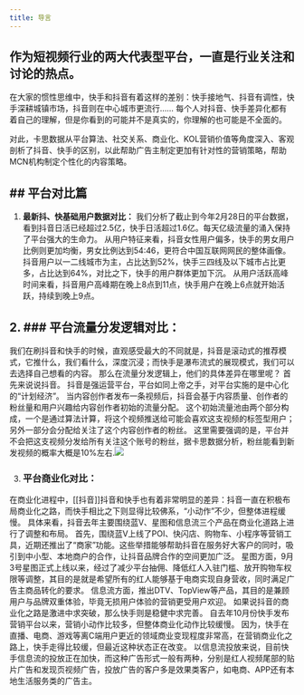 ```yaml
---
title: 导言
---
```


## 作为短视频行业的两大代表型平台，一直是行业关注和讨论的热点。
在大家的惯性思维中，快手和抖音有着这样的差别：快手接地气、抖音有调性，快手深耕城镇市场，抖音则在中心城市更流行……
每个人对抖音、快手差异化都有着自己的理解，但是你看到的可能并不是真实的，你理解的也可能是不全面的。
 
对此，卡思数据从平台算法、社交关系、商业化、KOL营销价值等角度深入、客观剖析了抖音、快手的区别，以此帮助广告主制定更加有针对性的营销策略，帮助MCN机构制定个性化的内容策略。
##
## ## 平台对比篇
1.  **最新抖、快基础用户数据对比：**
我们分析了截止到今年2月28日的平台数据，看到抖音日活已经超过2.5亿，快手日活超过1.6亿。每天亿级流量的涌入保持了平台强大的生命力。
从用户特征来看，抖音女性用户偏多，快手的男女用户比例则更加均衡，男女比例达到54:46，更符合中国互联网网民的整体画像。
抖音用户以一二线城市为主，占比达到52%，快手三四线及以下城市占比更多，占比达到64%，对比之下，快手的用户群体更加下沉。
从用户活跃高峰时间来看，抖音用户高峰期在晚上8点到11点，快手用户在晚上6点就开始活跃，持续到晚上9点。
## 2. ### **平台流量分发逻辑对比：**
我们在刷抖音和快手的时候，直观感受最大的不同就是，抖音是滚动式的推荐模式，它推什么，我们看什么，深度沉浸；而快手是瀑布流式的展现模式，我们可以去选择自己想看的内容。
那么在流量分发逻辑上，他们的具体差异在哪里呢？
首先来说说抖音。
抖音是强运营平台，平台如同上帝之手，对平台实施的是中心化的“计划经济”。
当内容创作者发布一条视频后，抖音会基于内容质量、创作者的粉丝量和用户兴趣给内容创作者初始的流量分配。
这个初始流量池由两个部分构成，一个是通过算法计算，将这个视频推送给可能会喜欢这支视频的标签型用户；另外一部分会分配给关注了这个内容创作者的粉丝。
这里需要强调的是，平台并不会把这支视频分发给所有关注这个账号的粉丝，据卡思数据分析，粉丝能看到新发视频的概率大概是10%左右.![](../../../Picture/1558941016319768.jpg)

3. ### **平台商业化对比：**
在商业化进程中，[[抖音]]抖音和快手也有着非常明显的差异：抖音一直在积极布局商业化之路，而快手相比之下则显得比较佛系，“小动作”不少，但整体进程缓慢。
具体来看，抖音去年主要围绕蓝V、星图和信息流三个产品在商业化道路上进行了调整和布局。
首先，围绕蓝V上线了POI、快闪店、购物车、小程序等营销工具，近期还推出了“商家”功能。这些举措能够帮助抖音在服务好大客户的同时，吸引到中小型、本地商户的合作，让抖音品牌合作的空间更加广泛。
星图方面，9月3号星图正式上线以来，经过了减少平台抽佣、降低红人入驻门槛、放开购物车权限等调整，其目的是就是希望所有的红人能够基于电商实现自身营收，同时满足广告主商品转化的要求。
信息流方面，推出DTV、TopView等产品，其目的是兼顾用户与品牌双重体验，毕竟无损用户体验的营销更受用户欢迎。
如果说抖音的商业化之路是激进中求突破，那么快手则是稳健中求完善。
自去年10月份快手发布营销平台以来，营销小动作比较多，但整体商业化动作比较缓慢。
因为，快手在直播、电商、游戏等离C端用户更近的领域商业变现程度非常高，在营销商业化之路上，快手走得比较缓，但最近这种状态正在改变。
以信息流投放来说，目前快手信息流的投放正在加快，而这种广告形式一般有两种，分别是红人视频尾部的贴片广告和发现页视频广告，投放广告的客户多是效果类客户，如电商、APP还有本地生活服务类的广告主。
